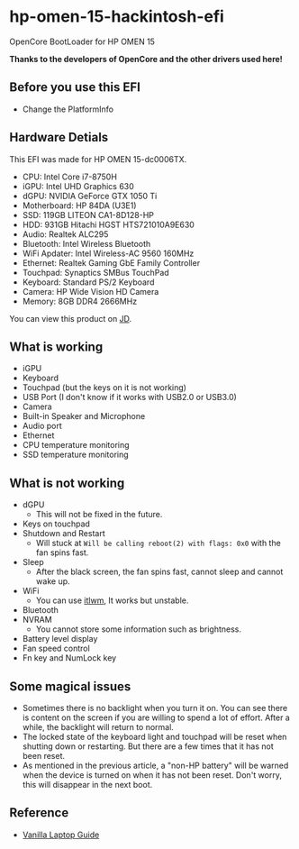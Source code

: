 # hp-omen-15-hackintosh-efi

OpenCore BootLoader for HP OMEN 15

**Thanks to the developers of OpenCore and the other drivers used here!**

## Before you use this EFI

- Change the PlatformInfo

## Hardware Detials

This EFI was made for HP OMEN 15-dc0006TX.

- CPU: Intel Core i7-8750H
- iGPU: Intel UHD Graphics 630
- dGPU: NVIDIA GeForce GTX 1050 Ti
- Motherboard: HP 84DA (U3E1)
- SSD: 119GB LITEON CA1-8D128-HP
- HDD: 931GB Hitachi HGST HTS721010A9E630
- Audio: Realtek ALC295
- Bluetooth: Intel Wireless Bluetooth
- WiFi Apdater: Intel Wireless-AC 9560 160MHz
- Ethernet: Realtek Gaming GbE Family Controller
- Touchpad: Synaptics SMBus TouchPad
- Keyboard: Standard PS/2 Keyboard
- Camera: HP Wide Vision HD Camera
- Memory: 8GB DDR4 2666MHz

You can view this product on [JD](https://item.jd.com/7649695.html).

## What is working

- iGPU
- Keyboard
- Touchpad (but the keys on it is not working)
- USB Port (I don't know if it works with USB2.0 or USB3.0)
- Camera
- Built-in Speaker and Microphone
- Audio port
- Ethernet
- CPU temperature monitoring
- SSD temperature monitoring

## What is not working

- dGPU
    - This will not be fixed in the future.
- Keys on touchpad
- Shutdown and Restart
    - Will stuck at `Will be calling reboot(2) with flags: 0x0` with the fan spins fast.
- Sleep
    - After the black screen, the fan spins fast, cannot sleep and cannot wake up.
- WiFi
    - You can use [itlwm](https://github.com/OpenIntelWireless/itlwm), It works but unstable.
- Bluetooth
- NVRAM
    - You cannot store some information such as brightness.
- Battery level display
- Fan speed control
- Fn key and NumLock key

## Some magical issues

- Sometimes there is no backlight when you turn it on. You can see there is content on the screen if you are willing to spend a lot of effort. After a while, the backlight will return to normal.
- The locked state of the keyboard light and touchpad will be reset when shutting down or restarting. But there are a few times that it has not been reset.
- As mentioned in the previous article, a "non-HP battery" will be warned when the device is turned on when it has not been reset. Don't worry, this will disappear in the next boot.

## Reference

- [Vanilla Laptop Guide](https://dortania.github.io/vanilla-laptop-guide/)
